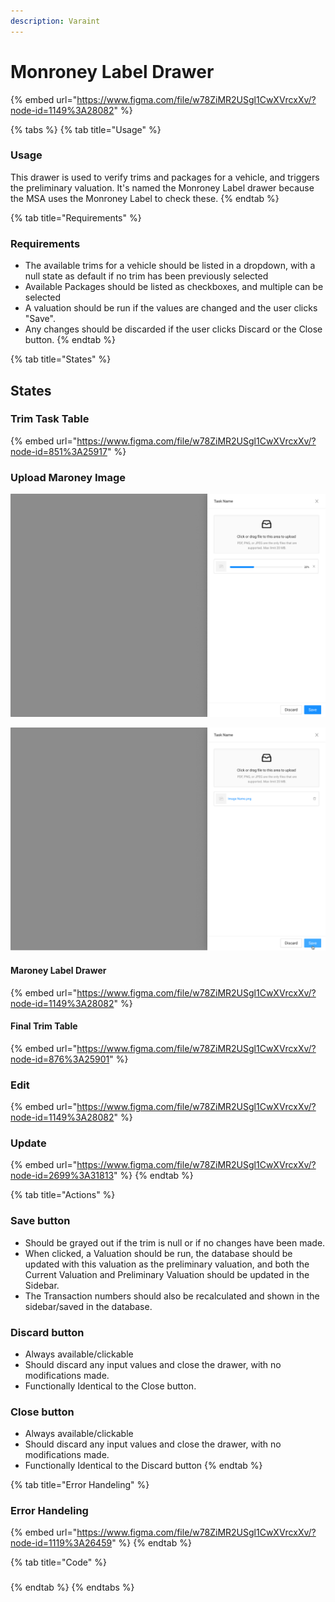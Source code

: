 ```yaml
---
description: Varaint
---
```


# Monroney Label Drawer

{% embed url="https://www.figma.com/file/w78ZiMR2USgl1CwXVrcxXv/?node-id=1149%3A28082" %}

{% tabs %}
{% tab title="Usage" %}
### Usage

This drawer is used to verify trims and packages for a vehicle, and triggers the preliminary valuation. It's named the Monroney Label drawer because the MSA uses the Monroney Label to check these.
{% endtab %}

{% tab title="Requirements" %}
### Requirements

* The available trims for a vehicle should be listed in a dropdown, with a null state as default if no trim has been previously selected
* Available Packages should be listed as checkboxes, and multiple can be selected
* A valuation should be run if the values are changed and the user clicks "Save".
* Any changes should be discarded if the user clicks Discard or the Close button.
{% endtab %}

{% tab title="States" %}
## States

### Trim Task Table

{% embed url="https://www.figma.com/file/w78ZiMR2USgl1CwXVrcxXv/?node-id=851%3A25917" %}

### Upload Maroney Image

![](../../.gitbook/assets/side-drawer-upload-loading.png)

![](../../.gitbook/assets/side-drawer-upload-complete.png)

#### Maroney Label Drawer

{% embed url="https://www.figma.com/file/w78ZiMR2USgl1CwXVrcxXv/?node-id=1149%3A28082" %}

#### Final Trim Table

{% embed url="https://www.figma.com/file/w78ZiMR2USgl1CwXVrcxXv/?node-id=876%3A25901" %}

### Edit

{% embed url="https://www.figma.com/file/w78ZiMR2USgl1CwXVrcxXv/?node-id=1149%3A28082" %}

### Update

{% embed url="https://www.figma.com/file/w78ZiMR2USgl1CwXVrcxXv/?node-id=2699%3A31813" %}
{% endtab %}

{% tab title="Actions" %}
### Save button

* Should be grayed out if the trim is null or if no changes have been made.
* When clicked, a Valuation should be run, the database should be updated with this valuation as the preliminary valuation, and both the Current Valuation and Preliminary Valuation should be updated in the Sidebar.
* The Transaction numbers should also be recalculated and shown in the sidebar/saved in the database.

### Discard button

* Always available/clickable
* Should discard any input values and close the drawer, with no modifications made.
* Functionally Identical to the Close button.

### Close button

* Always available/clickable
* Should discard any input values and close the drawer, with no modifications made.
* Functionally Identical to the Discard button
{% endtab %}

{% tab title="Error Handeling" %}
### Error Handeling

{% embed url="https://www.figma.com/file/w78ZiMR2USgl1CwXVrcxXv/?node-id=1119%3A26459" %}
{% endtab %}

{% tab title="Code" %}
### 
{% endtab %}
{% endtabs %}





